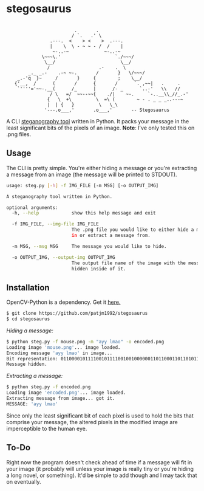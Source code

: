 # stegosaurus

```
              
                         .       .
                        / `.   .' \
                .---.  <    > <    >  .---.
                |    \  \ - ~ ~ - /  /    |
                 ~-..-~             ~-..-~
             \~~~\.'                    `./~~~/
              \__/                        \__/
               /                  .-    .  \
        _._ _.-    .-~ ~-.       /       }   \/~~~/
    _.-'q  }~     /       }     {        ;    \__/
   {'__,  /      (       /      {       /      `. ,~~|   .     .
    `''''='~~-.__(      /_      |      /- _      `..-'   \\   //
                / \   =/  ~~--~~{    ./|    ~-.     `-..__\\_//_.-'
               {   \  +\         \  =\ (        ~ - . _ _ _..---~
               |  | {   }         \   \_\
              '---.o___,'       .o___,'       -- Stegosaurus
```

A CLI [steganography tool](https://en.wikipedia.org/wiki/Steganography) written in Python. It packs your message in the least significant bits of the pixels of an image. **Note**: I've only tested this on .png files.

## Usage

The CLI is pretty simple. You're either hiding a message or you're extracting a message from an image (the message will be printed to STDOUT).

```bash
usage: steg.py [-h] -f IMG_FILE [-m MSG] [-o OUTPUT_IMG]

A steganography tool written in Python.

optional arguments:
  -h, --help            show this help message and exit

  -f IMG_FILE, --img-file IMG_FILE
                        The .png file you would like to either hide a message
                        in or extract a message from.

  -m MSG, --msg MSG     The message you would like to hide.

  -o OUTPUT_IMG, --output-img OUTPUT_IMG
                        The output file name of the image with the message
                        hidden inside of it.

```

## Installation

OpenCV-Python is a dependency. Get it [here.](http://docs.opencv.org/2.4/doc/tutorials/introduction/table_of_content_introduction/table_of_content_introduction.html)

```bash
$ git clone https://github.com/patjm1992/stegosaurus
$ cd stegosaurus
```

_Hiding a message:_
```bash
$ python steg.py -f mouse.png -m "ayy lmao" -o encoded.png
Loading image 'mouse.png'... image loaded.
Encoding message 'ayy lmao' in image...
Bit representation: 011000010111100101111001001000000110110001101101011000010110111100000000
Message hidden.
```

_Extracting a message:_
```bash
$ python steg.py -f encoded.png                           
Loading image 'encoded.png'... image loaded.
Extracting message from image... got it.
MESSAGE: 'ayy lmao'
```

Since only the least significant bit of each pixel is used to hold the bits that comprise your message, the altered pixels in the modified image are imperceptible to the human eye.

##  To-Do

Right now the program doesn't check ahead of time if a message will fit in your image (it probably will unless your image is really tiny or you're hiding a long novel, or something). It'd be simple to add though and I may tack that on eventually.